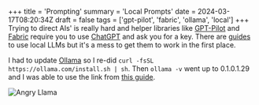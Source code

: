 +++
title = 'Prompting'
summary = 'Local Prompts'
date = 2024-03-17T08:20:34Z
draft = false
tags = ['gpt-pilot', 'fabric', 'ollama', 'local']
+++
Trying to direct AIs' is really hard and helper libraries like [GPT-Pilot](https://github.com/Pythagora-io/gpt-pilot) and [Fabric](https://github.com/danielmiessler/fabric) require you to use [ChatGPT](https://chat.openai.com/auth/login) and ask you for a key. There are [guides](https://knasmueller.net/running-fabric-locally-with-ollama) to use local LLMs but it's a mess to get them to work in the first place.

I had to update [Ollama](https://github.com/ollama/ollama) so I re-did `curl -fsSL https://ollama.com/install.sh | sh`. Then `ollama -v` went up to 0.1.0.1.29 and I was able to use the link from [this guide](https://ollama.com/blog/openai-compatibility).

![Angry Llama](angry.png)

